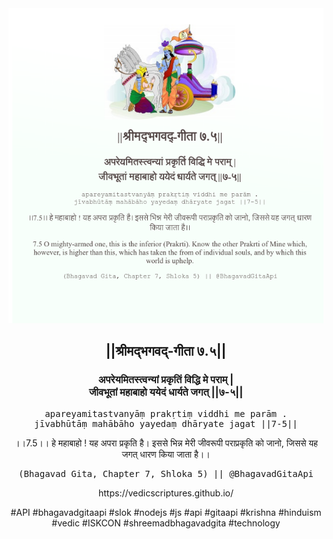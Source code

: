 <img src="../../asset/BG_7_5.png"/>
<center><h2>||श्रीमद्‍भगवद्‍-गीता ७.५||</h2>
<h3>अपरेयमितस्त्वन्यां प्रकृतिं विद्धि मे पराम् |<br/>जीवभूतां महाबाहो ययेदं धार्यते जगत् ||७-५||</h3>
<pre>apareyamitastvanyāṃ prakṛtiṃ viddhi me parām .<br/>jīvabhūtāṃ mahābāho yayedaṃ dhāryate jagat ||7-5||</pre>
<p>।।7.5।। हे महाबाहो ! यह अपरा प्रकृति है। इससे भिन्न मेरी जीवरूपी पराप्रकृति को जानो, जिससे यह जगत् धारण किया जाता है।।</p>
<pre>(Bhagavad Gita, Chapter 7, Shloka 5) || @BhagavadGitaApi</pre><p>https://vedicscriptures.github.io/</p><p>#API #bhagavadgitaapi #slok #nodejs #js #api #gitaapi #krishna #hinduism #vedic #ISKCON #shreemadbhagavadgita #technology</p></center>
